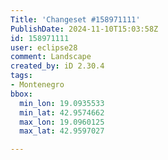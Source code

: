 ```yaml
---
Title: 'Changeset #158971111'
PublishDate: 2024-11-10T15:03:58Z
id: 158971111
user: eclipse28
comment: Landscape
created_by: iD 2.30.4
tags:
- Montenegro
bbox:
  min_lon: 19.0935533
  min_lat: 42.9574662
  max_lon: 19.0960125
  max_lat: 42.9597027

---
```

